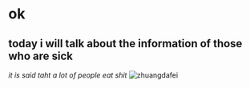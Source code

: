 ok
=
today i will talk about the information of those who are sick
-
*it is said taht a lot of people eat shit*
![zhuangdafei](https://i.pinimg.com/originals/73/87/f2/7387f254e5638fe4be1c6cc018cf0a6c.jpg)
